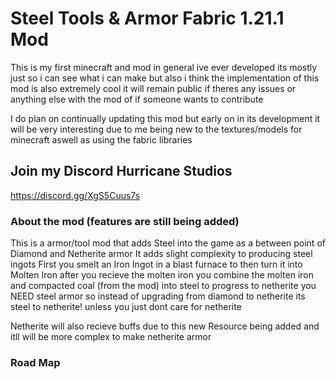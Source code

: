 # Steel Tools & Armor Fabric 1.21.1 Mod
This is my first minecraft and mod in general ive ever developed its mostly just so i can see what i can make but also i think the implementation of this mod is also extremely cool 
it will remain public if theres any issues or anything else with the mod of if someone wants to contribute

I do plan on continually updating this mod but early on in its development it will be very interesting due to me being new to the textures/models for minecraft aswell as using the fabric libraries

## Join my Discord Hurricane Studios
https://discord.gg/XgS5Cuus7s

### About the mod (features are still being added)
This is a armor/tool mod that adds Steel into the game as a between point of Diamond and Netherite armor
It adds slight complexity to producing steel ingots
First you smelt an Iron Ingot in a blast furnace to then turn it into Molten Iron
after you recieve the molten iron you combine the molten iron and compacted coal (from the mod) into steel
to progress to netherite you NEED steel armor so instead of upgrading from diamond to netherite its steel to netherite!
unless you just dont care for netherite

Netherite will also recieve buffs due to this new Resource being added and itll will be more complex to make netherite armor

### Road Map

